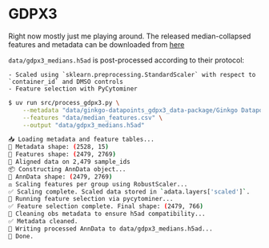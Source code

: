# GDPX3

Right now mostly just me playing around. The released median-collapsed features and metadata can be downloaded from [here](https://datapoints.ginkgo.bio/functional-genomics/gdpx3)

`data/gdpx3_medians.h5ad` is post-processed according to their protocol:

    - Scaled using `sklearn.preprocessing.StandardScaler` with respect to `container_id` and DMSO controls
    - Feature selection with PyCytominer

```bash
$ uv run src/process_gdpx3.py \
    --metadata "data/ginkgo-datapoints_gdpx3_data-package/Ginkgo Datapoints_GDPx3_metadata.csv" \
    --features "data/median_features.csv" \
    --output "data/gdpx3_medians.h5ad"

📥 Loading metadata and feature tables...
🔎 Metadata shape: (2528, 15)
🔎 Features shape: (2479, 2769)
🔗 Aligned data on 2,479 sample_ids
📦 Constructing AnnData object...
🧪 AnnData shape: (2479, 2769)
⚖️ Scaling features per group using RobustScaler...
✅ Scaling complete. Scaled data stored in `adata.layers['scaled']`.
🧹 Running feature selection via pycytominer...
✅ Feature selection complete. Final shape: (2479, 766)
🧼 Cleaning obs metadata to ensure h5ad compatibility...
✅ Metadata cleaned.
💾 Writing processed AnnData to data/gdpx3_medians.h5ad...
🎉 Done.
```
